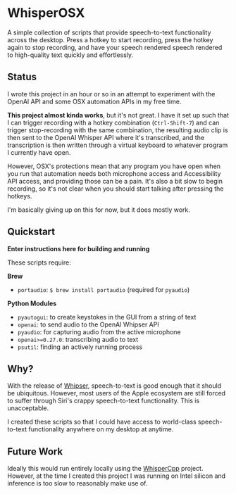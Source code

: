 # WhisperOSX

A simple collection of scripts that provide speech-to-text functionality across the desktop. Press a 
hotkey to start recording, press the hotkey again to stop recording, and have your speech rendered speech rendered
to high-quality text quickly and effortlessly.

## Status

I wrote this project in an hour or so in an attempt to experiment with the OpenAI API and some OSX automation APIs
in my free time.

**This project almost kinda works**, but it's not great. I have it set up such that I can trigger recording with a hotkey 
combination (`Ctrl-Shift-7`) and can trigger stop-recording with the same combination, the resulting audio clip is then 
sent to the OpenAI Whisper API where it's transcribed, and the transcription is then written through a virtual keyboard
to whatever program I currently have open.

However, OSX's protections mean that any program you have open when you run that automation needs both microphone access 
and Accessibility API access, and providing those can be a pain. It's also a bit slow to begin recording, so it's not clear
when you  should start talking after pressing the hotkeys. 

I'm basically giving up on this for now, but it does mostly work.

## Quickstart

**Enter instructions here for building and running**

These scripts require:

**Brew**
- `portaudio`: `$ brew install portaudio` (required for `pyaudio`)

**Python Modules**
- `pyautogui`: to create keystokes in the GUI from a string of text
- `openai`: to send audio to the OpenAI Whipser API
- `pyaudio`: for capturing audio from the active microphone
- `openai>=0.27.0`: transcribing audio to text
- `psutil`: finding an actively running process

## Why?

With the release of [Whipser](https://openai.com/research/whisper), speech-to-text is good enough that it should be ubiquitous. However, most
users of the Apple ecosystem are still forced to suffer through Siri's crappy speech-to-text functionality. This is unacceptable.

I created these scripts so that I could have access to world-class speech-to-text functionality anywhere on my desktop at anytime.

## Future Work

Ideally this would run entirely locally using the [WhisperCpp](github.com/ggerganov/whisper.cpp) project. However, at the time
I created this project I was running on Intel silicon and inference is too slow to reasonably make use of.
